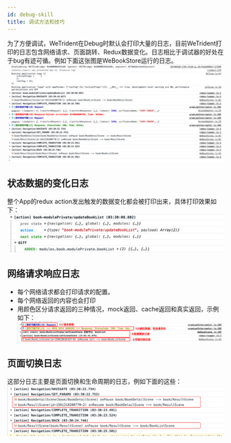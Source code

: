 ```yaml
---
id: debug-skill
title: 调试方法和技巧
---
```


为了方便调试，WeTrident在Debug时默认会打印大量的日志，目前WeTrident打印的日志包含网络请求、页面跳转、Redux数据变化。日志相比于调试器的好处在于bug有迹可循。例如下面这张图是WeBookStore运行的日志。
![](assets/images/2019-06-24-03-30-51.png)

## 状态数据的变化日志
整个App的redux action发出触发的数据变化都会被打印出来，具体打印效果如下： 
![](assets/images/2019-06-24-03-31-27.png)

## 网络请求响应日志
 - 每个网络请求都会打印请求的配置。
 - 每个网络返回的内容也会打印
 - 用颜色区分请求返回的三种情况，mock返回、cache返回和真实返回，示例如下： 
 ![](assets/images/2019-06-10-15-04-48.png)
 
## 页面切换日志
这部分日志主要是页面切换和生命周期的日志，例如下面的这些： 
![](assets/images/2019-06-24-03-33-52.png)



